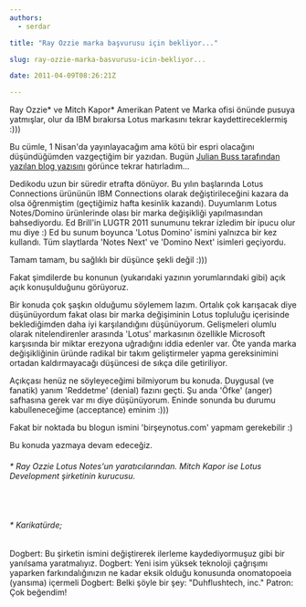 ```yaml
---
authors:
  - serdar

title: "Ray Ozzie marka başvurusu için bekliyor..."

slug: ray-ozzie-marka-basvurusu-icin-bekliyor...

date: 2011-04-09T08:26:21Z

---
```


Ray Ozzie\* ve Mitch Kapor\* Amerikan Patent ve Marka ofisi önünde pusuya yatmışlar, olur da IBM bırakırsa Lotus markasını tekrar kaydettireceklermiş :)))

Bu cümle, 1 Nisan'da yayınlayacağım ama kötü bir espri olacağını düşündüğümden vazgeçtiğim bir yazıdan. Bugün [Julian Buss tarafından yazılan blog yazısını](http://www.juliusbuss.de/web/youatnotes/blog-jb.nsf/dx/the-name-of-lotus-notes-next.htm) görünce tekrar hatırladım...
<!-- more -->
Dedikodu uzun bir süredir etrafta dönüyor. Bu yılın başlarında Lotus Connections ürününün IBM Connections olarak değiştirileceğini kazara da olsa öğrenmiştim (geçtiğimiz hafta kesinlik kazandı). Duyumlarım Lotus Notes/Domino ürünlerinde olası bir marka değişikliği yapılmasından bahsediyordu. Ed Brill'in LUGTR 2011 sunumunu tekrar izledim bir ipucu olur mu diye :) Ed bu sunum boyunca 'Lotus Domino' ismini yalnızca bir kez kullandı. Tüm slaytlarda 'Notes Next' ve 'Domino Next' isimleri geçiyordu.

Tamam tamam, bu sağlıklı bir düşünce şekli değil :)))

Fakat şimdilerde bu konunun (yukarıdaki yazının yorumlarındaki gibi) açık açık konuşulduğunu görüyoruz.

Bir konuda çok şaşkın olduğumu söylemem lazım. Ortalık çok karışacak diye düşünüyordum fakat olası bir marka değişiminin Lotus topluluğu içerisinde beklediğimden daha iyi karşılandığını düşünüyorum. Gelişmeleri olumlu olarak nitelendirenler arasında 'Lotus' markasının özellikle Microsoft karşısında bir miktar erezyona uğradığını iddia edenler var. Öte yanda marka değişikliğinin üründe radikal bir takım geliştirmeler yapma gereksinimini ortadan kaldırmayacağı düşüncesi de sıkça dile getiriliyor.

Açıkçası henüz ne söyleyeceğimi bilmiyorum bu konuda. Duygusal (ve fanatik) yanım 'Reddetme' (denial) fazını geçti. Şu anda 'Öfke' (anger) safhasına gerek var mı diye düşünüyorum. Eninde sonunda bu durumu kabulleneceğime (acceptance) eminim :)))

Fakat bir noktada bu blogun ismini 'birşeynotus.com' yapmam gerekebilir :)

Bu konuda yazmaya devam edeceğiz.

###### \* Ray Ozzie Lotus Notes'un yaratıcılarından. Mitch Kapor ise Lotus Development şirketinin kurucusu.

<br />

###### \* Karikatürde;
Dogbert: Bu şirketin ismini değiştirerek ilerleme kaydediyormuşuz gibi bir yanılsama yaratmalıyız.
Dogbert: Yeni isim yüksek teknoloji çağrışımı yaparken farkındalığınızın ne kadar eksik olduğu konusunda onomatopoeia (yansıma) içermeli
Dogbert: Belki şöyle bir şey: "Duhflushtech, inc."
Patron: Çok beğendim!
